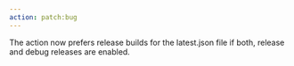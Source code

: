 ```yaml
---
action: patch:bug
---
```


The action now prefers release builds for the latest.json file if both, release and debug releases are enabled.

